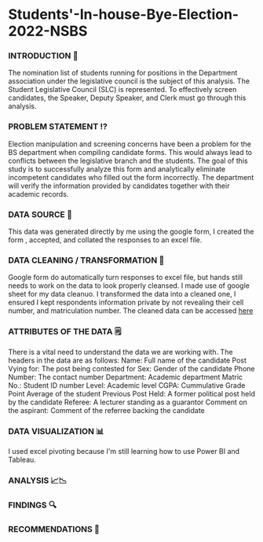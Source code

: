 # Students'-In-house-Bye-Election-2022-NSBS
### INTRODUCTION 📕 
The nomination list of students running for positions in the Department association under the legislative council is the subject of this analysis.
The Student Legislative Council (SLC) is represented. To effectively screen candidates, the Speaker, Deputy Speaker, and Clerk must go through this analysis.
### PROBLEM STATEMENT ⁉️
Election manipulation and screening concerns have been a problem for the BS department when compiling candidate forms. This would always lead to conflicts between the legislative branch and the students.
The goal of this study is to successfully analyze this form and analytically eliminate incompetent candidates who filled out the form incorrectly. The department will verify the information provided by candidates together with their academic records.
### DATA SOURCE 🔎
This data was generated directly by me using the google form, I created the form , accepted, and collated the responses to an excel file.
### DATA CLEANING / TRANSFORMATION 🛁
Google form do automatically turn responses to excel file, but hands still needs to work on the data to look properly cleansed. I made use of google sheet for my data cleanuo.
I transformed the data into a cleaned one, I ensured I kept respondents information private by not revealing their cell number, and matriculation number.
The cleaned data can be accessed [here](https://docs.google.com/spreadsheets/d/134OgnPU8kvv6gmI2468_cs_WrQUXOvgF/edit?usp=sharing&ouid=111812501831188990191&rtpof=true&sd=true)
### ATTRIBUTES OF THE DATA 🗒
There is a vital need to understand the data we are working with. The headers in the data are as follows:
Name:	Full name of the candidate
Post Vying for:	The post being contested for
Sex: Gender of the candidate
Phone Number:	The contact number
Department: Academic department	
Matric No.:	Student ID number
Level:	Academic level
CGPA:	Cummulative Grade Point Average of the student
Previous Post Held:	A former political post held by the candidate
Referee: A lecturer standing as a guarantor
Comment on the aspirant: Comment of the referree backing the candidate
### DATA VISUALIZATION 📊
I used excel pivoting because I'm still learning how to use Power BI and Tableau.
### ANALYSIS 📈📉
### FINDINGS 🔍
### RECOMMENDATIONS 📝
